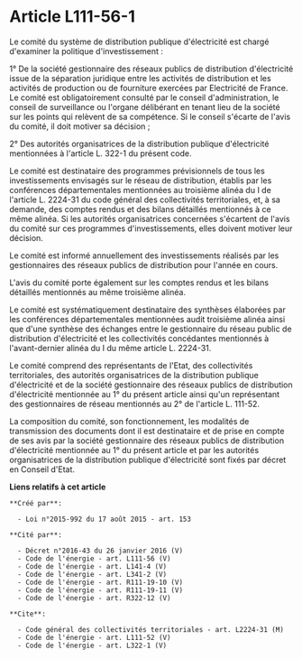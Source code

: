 # Article L111-56-1

Le comité du système de distribution publique d'électricité est chargé d'examiner la politique d'investissement : 

1° De la société gestionnaire des réseaux publics de distribution d'électricité issue de la séparation juridique entre les
activités de distribution et les activités de production ou de fourniture exercées par Electricité de France. Le comité est
obligatoirement consulté par le conseil d'administration, le conseil de surveillance ou l'organe délibérant en tenant lieu de
la société sur les points qui relèvent de sa compétence. Si le conseil s'écarte de l'avis du comité, il doit motiver sa
décision ; 

2° Des autorités organisatrices de la distribution publique d'électricité mentionnées à l'article L. 322-1 du présent code. 

Le comité est destinataire des programmes prévisionnels de tous les investissements envisagés sur le réseau de distribution,
établis par les conférences départementales mentionnées au troisième alinéa du I de l'article L. 2224-31 du code général des
collectivités territoriales, et, à sa demande, des comptes rendus et des bilans détaillés mentionnés à ce même alinéa. Si les
autorités organisatrices concernées s'écartent de l'avis du comité sur ces programmes d'investissements, elles doivent
motiver leur décision. 

Le comité est informé annuellement des investissements réalisés par les gestionnaires des réseaux publics de distribution
pour l'année en cours. 

L'avis du comité porte également sur les comptes rendus et les bilans détaillés mentionnés au même troisième alinéa. 

Le comité est systématiquement destinataire des synthèses élaborées par les conférences départementales mentionnées audit
troisième alinéa ainsi que d'une synthèse des échanges entre le gestionnaire du réseau public de distribution d'électricité
et les collectivités concédantes mentionnés à l'avant-dernier alinéa du I du même article L. 2224-31. 

Le comité comprend des représentants de l'Etat, des collectivités territoriales, des autorités organisatrices de la
distribution publique d'électricité et de la société gestionnaire des réseaux publics de distribution d'électricité
mentionnée au 1° du présent article ainsi qu'un représentant des gestionnaires de réseau mentionnés au 2° de l'article L.
111-52. 

La composition du comité, son fonctionnement, les modalités de transmission des documents dont il est destinataire et de
prise en compte de ses avis par la société gestionnaire des réseaux publics de distribution d'électricité mentionnée au 1° du
présent article et par les autorités organisatrices de la distribution publique d'électricité sont fixés par décret en
Conseil d'Etat.

**Liens relatifs à cet article**

	**Créé par**:

	  - Loi n°2015-992 du 17 août 2015 - art. 153

	**Cité par**:

	  - Décret n°2016-43 du 26 janvier 2016 (V)
	  - Code de l'énergie - art. L111-56 (V)
	  - Code de l'énergie - art. L141-4 (V)
	  - Code de l'énergie - art. L341-2 (V)
	  - Code de l'énergie - art. R111-19-10 (V)
	  - Code de l'énergie - art. R111-19-11 (V)
	  - Code de l'énergie - art. R322-12 (V)

	**Cite**:

	  - Code général des collectivités territoriales - art. L2224-31 (M)
	  - Code de l'énergie - art. L111-52 (V)
	  - Code de l'énergie - art. L322-1 (V)
